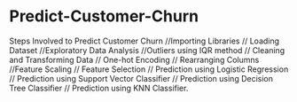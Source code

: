 # Predict-Customer-Churn
Steps Involved to Predict Customer Churn
    //Importing Libraries
   // Loading Dataset
    //Exploratory Data Analysis
    //Outliers using IQR method
   // Cleaning and Transforming Data
   // One-hot Encoding
   // Rearranging Columns
    //Feature Scaling
  //  Feature Selection
   // Prediction using Logistic Regression
  //  Prediction using Support Vector Classifier
   // Prediction using Decision Tree Classifier
  //  Prediction using KNN Classifier.
